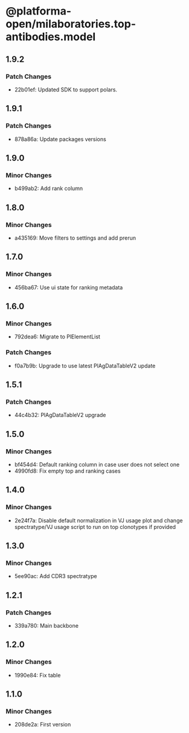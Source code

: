 # @platforma-open/milaboratories.top-antibodies.model

## 1.9.2

### Patch Changes

- 22b01ef: Updated SDK to support polars.

## 1.9.1

### Patch Changes

- 878a86a: Update packages versions

## 1.9.0

### Minor Changes

- b499ab2: Add rank column

## 1.8.0

### Minor Changes

- a435169: Move filters to settings and add prerun

## 1.7.0

### Minor Changes

- 456ba67: Use ui state for ranking metadata

## 1.6.0

### Minor Changes

- 792dea6: Migrate to PlElementList

### Patch Changes

- f0a7b9b: Upgrade to use latest PlAgDataTableV2 update

## 1.5.1

### Patch Changes

- 44c4b32: PlAgDataTableV2 upgrade

## 1.5.0

### Minor Changes

- bf454d4: Default ranking column in case user does not select one
- 4990fd8: Fix empty top and ranking cases

## 1.4.0

### Minor Changes

- 2e24f7a: Disable default normalization in VJ usage plot and change spectratype/VJ usage script to run on top clonotypes if provided

## 1.3.0

### Minor Changes

- 5ee90ac: Add CDR3 spectratype

## 1.2.1

### Patch Changes

- 339a780: Main backbone

## 1.2.0

### Minor Changes

- 1990e84: Fix table

## 1.1.0

### Minor Changes

- 208de2a: First version

